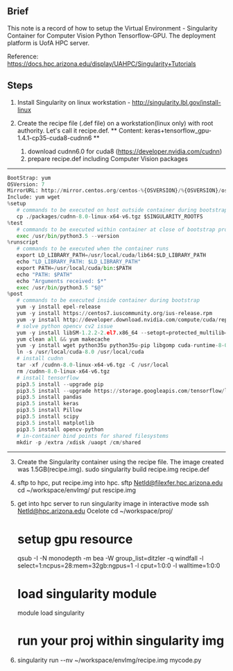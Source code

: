 ## Brief
This note is a record of how to setup the Virtual Environment - Singularity Container for Computer Vision Python Tensorflow-GPU. The deployment platform is UofA HPC server. 

Reference: https://docs.hpc.arizona.edu/display/UAHPC/Singularity+Tutorials

## Steps

1. Install Singularity on linux workstation - http://singularity.lbl.gov/install-linux

2. Create the recipe file (.def file) on a workstation(linux only) with root authority. Let's call it recipe.def.
	** Content: keras+tensorflow_gpu-1.4.1-cp35-cuda8-cudnn6 **
	1) download cudnn6.0 for cuda8 (https://developer.nvidia.com/cudnn)
	2) prepare recipe.def including Computer Vision packages
-----------------------------------------------------------------------------------------
```python
BootStrap: yum
OSVersion: 7
MirrorURL: http://mirror.centos.org/centos-%{OSVERSION}/%{OSVERSION}/os/$basearch/
Include: yum wget
%setup
   # commands to be executed on host outside container during bootstrap
   cp ./packages/cudnn-8.0-linux-x64-v6.tgz $SINGULARITY_ROOTFS
%test
   # commands to be executed within container at close of bootstrap process
   exec /usr/bin/python3.5 --version
%runscript
   # commands to be executed when the container runs
   export LD_LIBRARY_PATH=/usr/local/cuda/lib64:$LD_LIBRARY_PATH
   echo "LD_LIBRARY_PATH: $LD_LIBRARY_PATH"
   export PATH=/usr/local/cuda/bin:$PATH
   echo "PATH: $PATH"
   echo "Arguments received: $*"
   exec /usr/bin/python3.5 "$@"
%post
   # commands to be executed inside container during bootstrap
   yum -y install epel-release
   yum -y install https://centos7.iuscommunity.org/ius-release.rpm
   yum -y install http://developer.download.nvidia.com/compute/cuda/repos/rhel7/x86_64/cuda-repo-rhel7-8.0.61-1.x86_64.rpm
   # solve python opencv cv2 issue
   yum -y install libSM-1.2.2-2.el7.x86_64 --setopt=protected_multilib=false 	
   yum clean all && yum makecache
   yum -y install wget python35u python35u-pip libgomp cuda-runtime-8-0
   ln -s /usr/local/cuda-8.0 /usr/local/cuda
   # install cudnn
   tar -xf /cudnn-8.0-linux-x64-v6.tgz -C /usr/local
   rm /cudnn-8.0-linux-x64-v6.tgz
   # install tensorflow
   pip3.5 install --upgrade pip
   pip3.5 install --upgrade https://storage.googleapis.com/tensorflow/linux/gpu/tensorflow_gpu-1.4.1-cp35-cp35m-linux_x86_64.whl
   pip3.5 install pandas 
   pip3.5 install keras
   pip3.5 install Pillow
   pip3.5 install scipy 
   pip3.5 install matplotlib
   pip3.5 install opencv-python
   # in-container bind points for shared filesystems
   mkdir -p /extra /xdisk /uaopt /cm/shared
```

-----------------------------------------------------------------------------------------

3. Create the Singularity container using the recipe file. The image created was 1.5GB(recipe.img).
	sudo singularity build recipe.img recipe.def

4. sftp to hpc, put recipe.img into hpc.
	sftp NetId@filexfer.hpc.arizona.edu 
	cd ~/workspace/envImg/
	put rescipe.img
	
5. get into hpc server to run singularity image in interactive mode
	ssh NetId@hpc.arizona.edu
	Ocelote
	cd ~/workspace/proj/
	# setup gpu resource
	qsub -I -N monodepth -m  bea -W group_list=ditzler -q windfall -l select=1:ncpus=28:mem=32gb:ngpus=1 -l cput=1:0:0 -l walltime=1:0:0
	# load singularity module
	module load singularity
	# run your proj within singularity img 

6. singularity run --nv ~/workspace/envImg/recipe.img mycode.py


